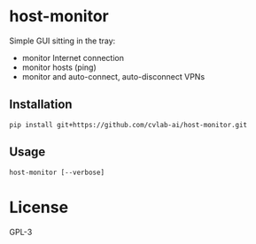 # host-monitor

Simple GUI sitting in the tray:

* monitor Internet connection
* monitor hosts (ping)
* monitor and auto-connect, auto-disconnect VPNs

## Installation

```pip install git+https://github.com/cvlab-ai/host-monitor.git```

## Usage

```host-monitor [--verbose]```

# License

GPL-3
